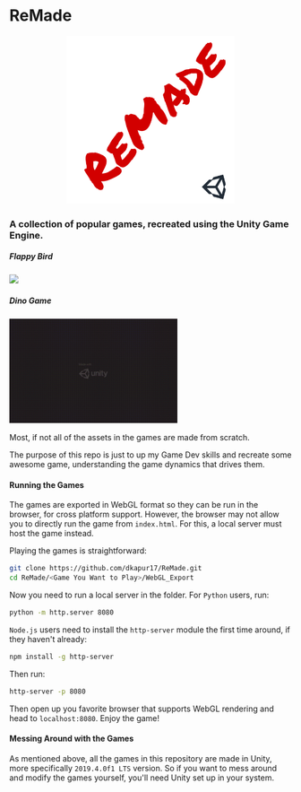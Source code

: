 # ReMade

<div align="center">
    <img src="assets/Logo.png" width=300>
</div>

### A collection of popular games, recreated using the Unity Game Engine.

##### Flappy Bird
<img src="./Misc/Flappy.gif" width="300px"/>  

##### Dino Game
<img src="./Misc/Dino.gif" width="300px"/>  

Most, if not all of the assets in the games are made from scratch.

The purpose of this repo is just to up my Game Dev skills and recreate some awesome game, understanding the game dynamics that drives them.

#### Running the Games

The games are exported in WebGL format so they can be run in the browser, for cross platform support. However, the browser may not allow you to directly run the game from `index.html`. For this, a local server must host the game instead.

Playing the games is straightforward:
``` bash
git clone https://github.com/dkapur17/ReMade.git
cd ReMade/<Game You Want to Play>/WebGL_Export
```
Now you need to run a local server in the folder.
For `Python` users, run:
```bash
python -m http.server 8080
```
`Node.js` users need to install the `http-server` module the first time around, if they haven't already:
```bash
npm install -g http-server
```
Then run:
```bash
http-server -p 8080
```

Then open up you favorite browser that supports WebGL rendering and head to `localhost:8080`. Enjoy the game!

#### Messing Around with the Games

As mentioned above, all the games in this repository are made in Unity, more specifically `2019.4.0f1 LTS` version. So if you want to mess around and modify the games yourself, you'll need Unity set up in your system.

